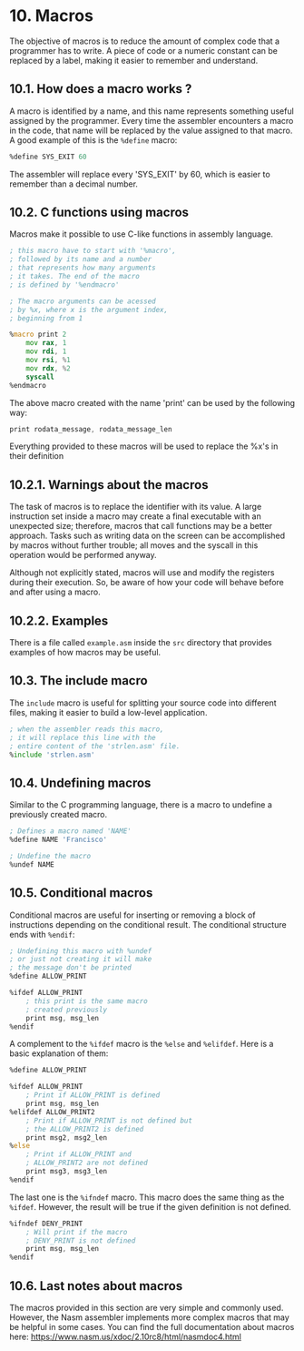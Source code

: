 # 10. Macros
The objective of macros is to reduce the amount of complex code that a programmer has to write. A piece of code or a numeric constant can be replaced by a label, making it easier to remember and understand.

## 10.1. How does a macro works ?
A macro is identified by a name, and this name represents something useful assigned by the programmer. Every time the assembler encounters a macro in the code, that name will be replaced by the value assigned to that macro. A good example of this is the `%define` macro:
```asm
%define SYS_EXIT 60
```
The assembler will replace every 'SYS_EXIT' by 60, which is easier to remember than a decimal number.

## 10.2. C functions using macros
Macros make it possible to use C-like functions in assembly language.

```asm
; this macro have to start with '%macro',
; followed by its name and a number 
; that represents how many arguments
; it takes. The end of the macro
; is defined by '%endmacro'

; The macro arguments can be acessed
; by %x, where x is the argument index,
; beginning from 1

%macro print 2
    mov rax, 1
    mov rdi, 1
    mov rsi, %1
    mov rdx, %2
    syscall
%endmacro
```
The above macro created with the name 'print' can be used by the following way:
```asm
print rodata_message, rodata_message_len
```
Everything provided to these macros will be used to replace the %x's in their definition


## 10.2.1. Warnings about the macros
The task of macros is to replace the identifier with its value. A large instruction set inside a macro may create a final executable with an unexpected size; therefore, macros that call functions may be a better approach. Tasks such as writing data on the screen can be accomplished by macros without further trouble; all moves and the syscall in this operation would be performed anyway.

Although not explicitly stated, macros will use and modify the registers during their execution. So, be aware of how your code will behave before and after using a macro.

## 10.2.2. Examples
There is a file called `example.asm` inside the `src` directory that provides examples of how macros may be useful.

## 10.3. The include macro
The `include` macro is useful for splitting your source code into different files, making it easier to build a low-level application.
```asm
; when the assembler reads this macro,
; it will replace this line with the
; entire content of the 'strlen.asm' file.
%include 'strlen.asm'
```

## 10.4. Undefining macros
Similar to the C programming language, there is a macro to undefine a previously created macro.
```asm
; Defines a macro named 'NAME'
%define NAME 'Francisco'

; Undefine the macro
%undef NAME
```

## 10.5. Conditional macros
Conditional macros are useful for inserting or removing a block of instructions depending on the conditional result. The conditional structure ends with `%endif`:
```asm
; Undefining this macro with %undef
; or just not creating it will make
; the message don't be printed
%define ALLOW_PRINT

%ifdef ALLOW_PRINT
    ; this print is the same macro
    ; created previously
    print msg, msg_len
%endif
```
A complement to the `%ifdef` macro is the `%else` and `%elifdef`. Here is a basic explanation of them:
```asm
%define ALLOW_PRINT

%ifdef ALLOW_PRINT
    ; Print if ALLOW_PRINT is defined
    print msg, msg_len
%elifdef ALLOW_PRINT2
    ; Print if ALLOW_PRINT is not defined but
    ; the ALLOW_PRINT2 is defined
    print msg2, msg2_len
%else
    ; Print if ALLOW_PRINT and 
    ; ALLOW_PRINT2 are not defined
    print msg3, msg3_len
%endif
```
The last one is the `%ifndef` macro. This macro does the same thing as the `%ifdef`. However, the result will be true if the given definition is not defined.
```asm
%ifndef DENY_PRINT
    ; Will print if the macro
    ; DENY_PRINT is not defined
    print msg, msg_len
%endif
```
## 10.6. Last notes about macros
The macros provided in this section are very simple and commonly used. However, the Nasm assembler implements more complex macros that may be helpful in some cases. You can find the full documentation about macros here: https://www.nasm.us/xdoc/2.10rc8/html/nasmdoc4.html